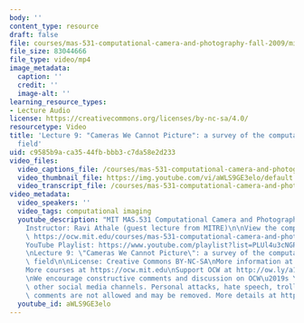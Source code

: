 ```yaml
---
body: ''
content_type: resource
draft: false
file: courses/mas-531-computational-camera-and-photography-fall-2009/mitmas_531f09_lec09_2_360p_16_9.mp4
file_size: 83044666
file_type: video/mp4
image_metadata:
  caption: ''
  credit: ''
  image-alt: ''
learning_resource_types:
- Lecture Audio
license: https://creativecommons.org/licenses/by-nc-sa/4.0/
resourcetype: Video
title: 'Lecture 9: "Cameras We Cannot Picture": a survey of the computational imaging
  field'
uid: c9585b9a-ca35-44fb-bbb3-c7da58e2d233
video_files:
  video_captions_file: /courses/mas-531-computational-camera-and-photography-fall-2009/1v8N7XBcTPR_I1kVB87J90r_CHq0s7I6m_transcript.webvtt
  video_thumbnail_file: https://img.youtube.com/vi/aWLS9GE3elo/default.jpg
  video_transcript_file: /courses/mas-531-computational-camera-and-photography-fall-2009/1v8N7XBcTPR_I1kVB87J90r_CHq0s7I6m_transcript.pdf
video_metadata:
  video_speakers: ''
  video_tags: computational imaging
  youtube_description: "MIT MAS.531 Computational Camera and Photography, Fall 2009\n\
    Instructor: Ravi Athale (guest lecture from MITRE)\n\nView the complete course:\
    \ https://ocw.mit.edu/courses/mas-531-computational-camera-and-photography-fall-2009/\n\
    YouTube Playlist: https://www.youtube.com/playlist?list=PLUl4u3cNGP61pwA6paIRZ30q1sjLE8b6c\n\
    \nLecture 9: \"Cameras We Cannot Picture\": a survey of the computational imaging\
    \ field\n\nLicense: Creative Commons BY-NC-SA\nMore information at https://ocw.mit.edu/terms\n\
    More courses at https://ocw.mit.edu\nSupport OCW at http://ow.ly/a1If50zVRlQ\n\
    \nWe encourage constructive comments and discussion on OCW\u2019s YouTube and\
    \ other social media channels. Personal attacks, hate speech, trolling, and inappropriate\
    \ comments are not allowed and may be removed. More details at https://ocw.mit.edu/comments."
  youtube_id: aWLS9GE3elo
---
```

